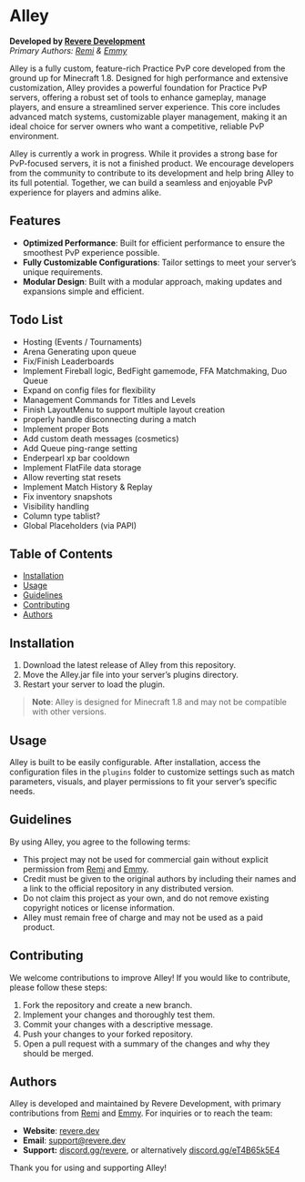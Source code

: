 # Alley

**Developed by [Revere Development](https://www.revere.dev)**  
*Primary Authors: [Remi](https://github.com/hmRemi) & [Emmy](https://github.com/hmEmmy)*

Alley is a fully custom, feature-rich Practice PvP core developed from the ground up for Minecraft 1.8. Designed for high performance and extensive customization, Alley provides a powerful foundation for Practice PvP servers, offering a robust set of tools to enhance gameplay, manage players, and ensure a streamlined server experience. This core includes advanced match systems, customizable player management, making it an ideal choice for server owners who want a competitive, reliable PvP environment.

Alley is currently a work in progress. While it provides a strong base for PvP-focused servers, it is not a finished product. We encourage developers from the community to contribute to its development and help bring Alley to its full potential. Together, we can build a seamless and enjoyable PvP experience for players and admins alike.

## Features

- **Optimized Performance**: Built for efficient performance to ensure the smoothest PvP experience possible.
- **Fully Customizable Configurations**: Tailor settings to meet your server’s unique requirements.
- **Modular Design**: Built with a modular approach, making updates and expansions simple and efficient.

## Todo List

- Hosting (Events / Tournaments)
- Arena Generating upon queue
- Fix/Finish Leaderboards
- Implement Fireball logic, BedFight gamemode, FFA Matchmaking, Duo Queue
- Expand on config files for flexibility
- Management Commands for Titles and Levels
- Finish LayoutMenu to support multiple layout creation
- properly handle disconnecting during a match
- Implement proper Bots
- Add custom death messages (cosmetics)
- Add Queue ping-range setting
- Enderpearl xp bar cooldown
- Implement FlatFile data storage
- Allow reverting stat resets
- Implement Match History & Replay
- Fix inventory snapshots
- Visibility handling
- Column type tablist?
- Global Placeholders (via PAPI)

## Table of Contents

- [Installation](#installation)
- [Usage](#usage)
- [Guidelines](#guidelines)
- [Contributing](#contributing)
- [Authors](#authors)

## Installation

1. Download the latest release of Alley from this repository.
2. Move the Alley.jar file into your server’s plugins directory.
3. Restart your server to load the plugin.

> **Note**: Alley is designed for Minecraft 1.8 and may not be compatible with other versions.

## Usage

Alley is built to be easily configurable. After installation, access the configuration files in the `plugins` folder to customize settings such as match parameters, visuals, and player permissions to fit your server’s specific needs.

## Guidelines

By using Alley, you agree to the following terms:

- This project may not be used for commercial gain without explicit permission from [Remi](https://github.com/hmRemi) and [Emmy](https://github.com/hmEmmy).
- Credit must be given to the original authors by including their names and a link to the official repository in any distributed version.
- Do not claim this project as your own, and do not remove existing copyright notices or license information.
- Alley must remain free of charge and may not be used as a paid product.

## Contributing

We welcome contributions to improve Alley! If you would like to contribute, please follow these steps:

1. Fork the repository and create a new branch.
2. Implement your changes and thoroughly test them.
3. Commit your changes with a descriptive message.
4. Push your changes to your forked repository.
5. Open a pull request with a summary of the changes and why they should be merged.

## Authors

Alley is developed and maintained by Revere Development, with primary contributions from [Remi](https://github.com/hmRemi) and [Emmy](https://github.com/hmEmmy). For inquiries or to reach the team:

- **Website**: [revere.dev](https://www.revere.dev)
- **Email**: [support@revere.dev](mailto:support@revere.dev)
- **Support:** [discord.gg/revere](https://discord.gg/revere), or alternatively [discord.gg/eT4B65k5E4](https://discord.com/invite/eT4B65k5E4)

Thank you for using and supporting Alley!
